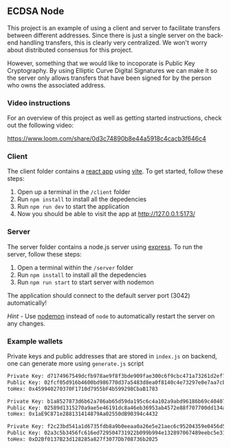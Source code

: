 ## ECDSA Node

This project is an example of using a client and server to facilitate transfers between different addresses. Since there is just a single server on the back-end handling transfers, this is clearly very centralized. We won't worry about distributed consensus for this project.

However, something that we would like to incoporate is Public Key Cryptography. By using Elliptic Curve Digital Signatures we can make it so the server only allows transfers that have been signed for by the person who owns the associated address.

### Video instructions
For an overview of this project as well as getting started instructions, check out the following video:

https://www.loom.com/share/0d3c74890b8e44a5918c4cacb3f646c4
 
### Client

The client folder contains a [react app](https://reactjs.org/) using [vite](https://vitejs.dev/). To get started, follow these steps:

1. Open up a terminal in the `/client` folder
2. Run `npm install` to install all the depedencies
3. Run `npm run dev` to start the application 
4. Now you should be able to visit the app at http://127.0.0.1:5173/

### Server

The server folder contains a node.js server using [express](https://expressjs.com/). To run the server, follow these steps:

1. Open a terminal within the `/server` folder 
2. Run `npm install` to install all the depedencies 
3. Run `npm run start` to start server with nodemon

The application should connect to the default server port (3042) automatically! 

_Hint_ - Use [nodemon](https://www.npmjs.com/package/nodemon) instead of `node` to automatically restart the server on any changes.


### Example wallets

Private keys and public addresses that are stored in `index.js` on backend, one can generate more using `generate.js` script

```sh
Private Key: d7174967549dcfb978ae9f8f3bde909fae300c6f9cbc471a73261d2ef7869e87
Public Key: 02fcf05d916b4600bd986770d37a5483d8ea0f8140c4e73297e0e7aa7cbaeccf71
toHex: 0x459940270370F1710d7955bF4b599298CbaB1783

Private Key: b1a8527873d6b62a786ab65d59da195c6c4a102a9abd96186b69c40407d2f0d9
Public Key: 02589d1315270a9ae5e46191dc8a46eb36953ab4572e88f707700dd134aa67429b
toHex: 0x1aE9C871e288131414879Aa02550dB90394c4432

Private Key: f2c23bd541a1d6735fdb8a9b0eeaa0a26e5e21aec6c95204359e0456d5df5102
Public Key: 02a3c5b3456fc616ed729504731922b099b994e132897067489eebc5e31c7589d5
toHex: 0xD2Bf0137B23d128285a827f3077Db708736b2025
```
